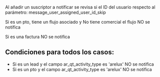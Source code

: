 Al añadir un suscriptor a notificar se revisa si el ID del usuario respecto al parámetro: message_user_assigned_user_id_skip

Si es un pto, tiene un flujo asociado y No tiene comercial el flujo NO se notifica

Si es una factura NO se notifica

## Condiciones para todos los casos:

- Si es un lead y el campo ar_qt_activity_type es 'arelux' NO se notifica
- Si es un pto y el campo ar_qt_activity_type es 'arelux' NO se notifica
